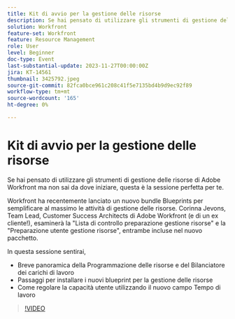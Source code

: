 ```yaml
---
title: Kit di avvio per la gestione delle risorse
description: Se hai pensato di utilizzare gli strumenti di gestione delle risorse di Adobe Workfront ma non sai da dove iniziare, questa è la sessione perfetta per te. Workfront ha recentemente lanciato un nuovo bundle Blueprints per semplificare al massimo le attività di gestione delle risorse.
solution: Workfront
feature-set: Workfront
feature: Resource Management
role: User
level: Beginner
doc-type: Event
last-substantial-update: 2023-11-27T00:00:00Z
jira: KT-14561
thumbnail: 3425792.jpeg
source-git-commit: 82fca0bce961c208c41f5e7135bd4b9d9ec92f89
workflow-type: tm+mt
source-wordcount: '165'
ht-degree: 0%

---
```



# Kit di avvio per la gestione delle risorse

Se hai pensato di utilizzare gli strumenti di gestione delle risorse di Adobe Workfront ma non sai da dove iniziare, questa è la sessione perfetta per te.

Workfront ha recentemente lanciato un nuovo bundle Blueprints per semplificare al massimo le attività di gestione delle risorse. Corinna Jevons, Team Lead, Customer Success Architects di Adobe Workfront (e di un ex cliente!), esaminerà la &quot;Lista di controllo preparazione gestione risorse&quot; e la &quot;Preparazione utente gestione risorse&quot;, entrambe incluse nel nuovo pacchetto.

In questa sessione sentirai,

* Breve panoramica della Programmazione delle risorse e del Bilanciatore dei carichi di lavoro
* Passaggi per installare i nuovi blueprint per la gestione delle risorse
* Come regolare la capacità utente utilizzando il nuovo campo Tempo di lavoro

>[!VIDEO](https://video.tv.adobe.com/v/3425792/?learn=on)

